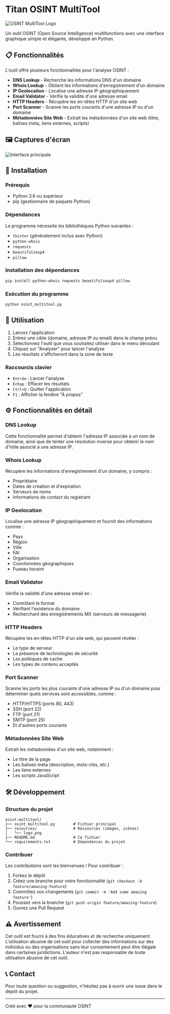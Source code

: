 # Titan OSINT MultiTool

![OSINT MultiTool Logo](resources/logo.png)

Un outil OSINT (Open Source Intelligence) multifonctions avec une interface graphique simple et élégante, développé en Python.

## 📋 Fonctionnalités

L'outil offre plusieurs fonctionnalités pour l'analyse OSINT :

- **DNS Lookup** - Recherche les informations DNS d'un domaine
- **Whois Lookup** - Obtient les informations d'enregistrement d'un domaine
- **IP Geolocation** - Localise une adresse IP géographiquement
- **Email Validator** - Vérifie la validité d'une adresse email
- **HTTP Headers** - Récupère les en-têtes HTTP d'un site web
- **Port Scanner** - Scanne les ports courants d'une adresse IP ou d'un domaine
- **Métadonnées Site Web** - Extrait les métadonnées d'un site web (titre, balises meta, liens externes, scripts)

## 🖼️ Captures d'écran

![Interface principale](resources/screenshot1.png)

## 🚀 Installation

### Prérequis

- Python 3.6 ou supérieur
- pip (gestionnaire de paquets Python)

### Dépendances

Le programme nécessite les bibliothèques Python suivantes :
- `tkinter` (généralement inclus avec Python)
- `python-whois`
- `requests`
- `beautifulsoup4`
- `pillow`

### Installation des dépendances

```bash
pip install python-whois requests beautifulsoup4 pillow
```

### Exécution du programme

```bash
python osint_multitool.py
```

## 🔧 Utilisation

1. Lancez l'application
2. Entrez une cible (domaine, adresse IP ou email) dans le champ prévu
3. Sélectionnez l'outil que vous souhaitez utiliser dans le menu déroulant
4. Cliquez sur "Analyser" pour lancer l'analyse
5. Les résultats s'afficheront dans la zone de texte

### Raccourcis clavier

- `Entrée` : Lancer l'analyse
- `Échap` : Effacer les résultats
- `Ctrl+Q` : Quitter l'application
- `F1` : Afficher la fenêtre "À propos"

## ⚙️ Fonctionnalités en détail

### DNS Lookup

Cette fonctionnalité permet d'obtenir l'adresse IP associée à un nom de domaine, ainsi que de tenter une résolution inverse pour obtenir le nom d'hôte associé à une adresse IP.

### Whois Lookup

Récupère les informations d'enregistrement d'un domaine, y compris :
- Propriétaire
- Dates de création et d'expiration
- Serveurs de noms
- Informations de contact du registrant

### IP Geolocation

Localise une adresse IP géographiquement et fournit des informations comme :
- Pays
- Région
- Ville
- FAI
- Organisation
- Coordonnées géographiques
- Fuseau horaire

### Email Validator

Vérifie la validité d'une adresse email en :
- Contrôlant le format
- Vérifiant l'existence du domaine
- Recherchant des enregistrements MX (serveurs de messagerie)

### HTTP Headers

Récupère les en-têtes HTTP d'un site web, qui peuvent révéler :
- Le type de serveur
- La présence de technologies de sécurité
- Les politiques de cache
- Les types de contenu acceptés

### Port Scanner

Scanne les ports les plus courants d'une adresse IP ou d'un domaine pour déterminer quels services sont accessibles, comme :
- HTTP/HTTPS (ports 80, 443)
- SSH (port 22)
- FTP (port 21)
- SMTP (port 25)
- Et d'autres ports courants

### Métadonnées Site Web

Extrait les métadonnées d'un site web, notamment :
- Le titre de la page
- Les balises meta (description, mots-clés, etc.)
- Les liens externes
- Les scripts JavaScript

## 🛠️ Développement

### Structure du projet

```
osint-multitool/
├── osint_multitool.py        # Fichier principal
├── resources/                # Ressources (images, icônes)
│   └── logo.png
├── README.md                 # Ce fichier
└── requirements.txt          # Dépendances du projet
```

### Contribuer

Les contributions sont les bienvenues ! Pour contribuer :

1. Forkez le dépôt
2. Créez une branche pour votre fonctionnalité (`git checkout -b feature/amazing-feature`)
3. Committez vos changements (`git commit -m 'Add some amazing feature'`)
4. Poussez vers la branche (`git push origin feature/amazing-feature`)
5. Ouvrez une Pull Request


## ⚠️ Avertissement

Cet outil est fourni à des fins éducatives et de recherche uniquement. L'utilisation abusive de cet outil pour collecter des informations sur des individus ou des organisations sans leur consentement peut être illégale dans certaines juridictions. L'auteur n'est pas responsable de toute utilisation abusive de cet outil.

## 📞 Contact

Pour toute question ou suggestion, n'hésitez pas à ouvrir une issue dans le dépôt du projet.

---

Créé avec ❤️ pour la communauté OSINT
